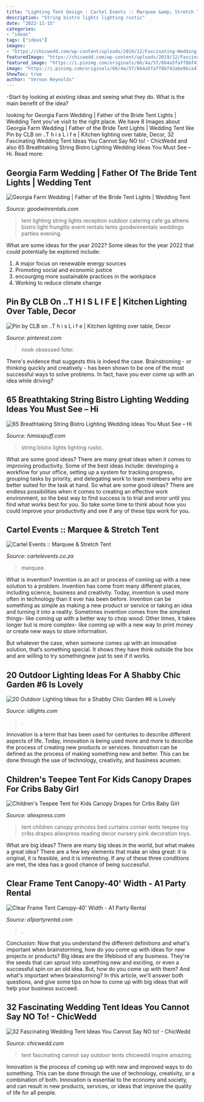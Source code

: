 ```yaml
---
title: "Lighting Tent Design : Cartel Events :: Marquee &amp; Stretch Tent"
description: "String bistro lights lighting rustic"
date: "2022-11-15"
categories:
- "ideas"
tags: ["ideas"]
images:
- "https://chicwedd.com/wp-content/uploads/2019/12/Fascinating-Wedding-Tent-Ideas-You-Cannot-Say-NO-to-1591378994804214339.jpg"
featuredImage: "https://chicwedd.com/wp-content/uploads/2019/12/Fascinating-Wedding-Tent-Ideas-You-Cannot-Say-NO-to-1591378994804214339.jpg"
featured_image: "https://i.pinimg.com/originals/66/4a/5f/664a5faff8bf43abe9bca47c0b5ca71e.jpg"
image: "https://i.pinimg.com/originals/66/4a/5f/664a5faff8bf43abe9bca47c0b5ca71e.jpg"
ShowToc: true
author: "Vernon Reynolds"
---
```



-Start by looking at existing ideas and seeing what they do. What is the main benefit of the idea? 

	

		
looking for Georgia Farm Wedding | Father of the Bride Tent Lights | Wedding Tent you've visit to the right place. We have 8 Images about Georgia Farm Wedding | Father of the Bride Tent Lights | Wedding Tent like Pin by CLB on ..T h i s L i f e | Kitchen lighting over table, Decor, 32 Fascinating Wedding Tent Ideas You Cannot Say NO to! - ChicWedd and also 65 Breathtaking String Bistro Lighting Wedding Ideas You Must See – Hi. Read more:
		
    
## Georgia Farm Wedding | Father Of The Bride Tent Lights | Wedding Tent

<img loading=lazy src="https://www.goodwinrentals.com/wp-content/uploads/2012/05/Athens-GA-Wedding-Tent3.jpg" onerror="this.onerror=null;this.src='https://tse4.mm.bing.net/th?id=OIP.p7cZw752p8Te9LsQdiVa0gHaE8&amp;pid=15.1';" alt="Georgia Farm Wedding | Father of the Bride Tent Lights | Wedding Tent">

_Source: goodwinrentals.com_

>tent lighting string lights reception outdoor catering cafe ga athens bistro light frungillo event rentals tents goodwinrentals weddings parties evening. 

	

What are some ideas for the year 2022?
Some ideas for the year 2022 that could potentially be explored include: 
1. A major focus on renewable energy sources 
2. Promoting social and economic justice 
3. encourging more sustainable practices in the workplace 
4. Working to reduce climate change 

    
## Pin By CLB On ..T H I S L I F E | Kitchen Lighting Over Table, Decor

<img loading=lazy src="https://i.pinimg.com/originals/66/4a/5f/664a5faff8bf43abe9bca47c0b5ca71e.jpg" onerror="this.onerror=null;this.src='https://tse2.mm.bing.net/th?id=OIP.CIca2Nhc15KmkmV5_SLQLAHaLH&amp;pid=15.1';" alt="Pin by CLB on ..T h i s L i f e | Kitchen lighting over table, Decor">

_Source: pinterest.com_

>nook obsessed foter. 

	

There's evidence that suggests this is indeed the case. Brainstroming - or thinking quickly and creatively - has been shown to be one of the most successful ways to solve problems. In fact, have you ever come up with an idea while driving?

    
## 65 Breathtaking String Bistro Lighting Wedding Ideas You Must See – Hi

<img loading=lazy src="http://www.himisspuff.com/wp-content/uploads/2016/10/Rustic-String-Bistro-Lights-Wedding-Decor-Ideas-57.jpg" onerror="this.onerror=null;this.src='https://tse2.mm.bing.net/th?id=OIP.b_pyKZlwAIn_Gy5sB0mT3AHaKS&amp;pid=15.1';" alt="65 Breathtaking String Bistro Lighting Wedding Ideas You Must See – Hi">

_Source: himisspuff.com_

>string bistro lights lighting rustic. 

	

What are some good ideas?
There are many great ideas when it comes to improving productivity. Some of the best ideas include: developing a workflow for your office, setting up a system for tracking progress, grouping tasks by priority, and delegating work to team members who are better suited for the task at hand. So what are some good ideas? There are endless possibilities when it comes to creating an effective work environment, so the best way to find success is to trial and error until you find what works best for you. So take some time to think about how you could improve your productivity and see if any of these tips work for you.

    
## Cartel Events :: Marquee &amp; Stretch Tent

<img loading=lazy src="https://cartelevents.co.za/assets/images/portfolio/marquee/mar-15.jpg" onerror="this.onerror=null;this.src='https://tse2.mm.bing.net/th?id=OIP.DUdox2K4PpO0c-bWcoAr5AHaE7&amp;pid=15.1';" alt="Cartel Events :: Marquee &amp; Stretch Tent">

_Source: cartelevents.co.za_

>marquee. 

	

What is invention?
Invention is an act or process of coming up with a new solution to a problem. Invention has come from many different places, including science, business and creativity. Today, invention is used more often in technology than it ever has been before. 
Invention can be something as simple as making a new product or service or taking an idea and turning it into a reality. Sometimes invention comes from the simplest things- like coming up with a better way to chop wood. Other times, it takes longer but is more complex- like coming up with a new way to print money or create new ways to store information. 

But whatever the case, when someone comes up with an innovative solution, that’s something special. It shows they have think outside the box and are willing to try somethingnew just to see if it works.

    
## 20 Outdoor Lighting Ideas For A Shabby Chic Garden #6 Is Lovely

<img loading=lazy src="https://www.idlights.com/wp-content/uploads/2016/05/Outdoor-Lighting-Ideas-for-a-Shabby-Chic-Garden-4.jpg" onerror="this.onerror=null;this.src='https://tse2.mm.bing.net/th?id=OIP.jP3BZHTbpELvaYufqe3xwAHaLF&amp;pid=15.1';" alt="20 Outdoor Lighting Ideas for a Shabby Chic Garden #6 is Lovely">

_Source: idlights.com_

>. 

	

Innovation is a term that has been used for centuries to describe different aspects of life. Today, innovation is being used more and more to describe the process of creating new products or services. Innovation can be defined as the process of making something new and better. This can be done through the use of technology, creativity, and business acumen.

    
## Children&#039;s Teepee Tent For Kids Canopy Drapes For Cribs Baby Girl

<img loading=lazy src="https://ae01.alicdn.com/kf/HTB1RIiUXZrI8KJjy0Fhq6zfnpXaF/Children-s-Teepee-Tent-for-Kids-Canopy-Drapes-for-Cribs-Baby-Girl-Princess-Canopy-Bed-Curtains.jpg" onerror="this.onerror=null;this.src='https://tse3.mm.bing.net/th?id=OIP.WsRube_bOylZHPwISb56rwHaHa&amp;pid=15.1';" alt="Children&#039;s Teepee Tent for Kids Canopy Drapes for Cribs Baby Girl">

_Source: aliexpress.com_

>tent children canopy princess bed curtains corner tents teepee toy cribs drapes aliexpress reading decor nursery pink decoration toys. 

	

What are big ideas?
There are many big ideas in the world, but what makes a great idea? There are a few key elements that make an idea great: it is original, it is feasible, and it is interesting. If any of these three conditions are met, the idea has a good chance of being successful.

    
## Clear Frame Tent Canopy-40&#039; Width - A1 Party Rental

<img loading=lazy src="https://a1partyrental.com/product/clear-frame-tent-canopy-40-width/Hummingbird-Nest-Ranch-X-Line-6-2-max-1000x1000.jpg" onerror="this.onerror=null;this.src='https://tse1.mm.bing.net/th?id=OIP.ILEXUdSdvf3FUXcFqE0u_wHaE8&amp;pid=15.1';" alt="Clear Frame Tent Canopy-40&#039; Width - A1 Party Rental">

_Source: a1partyrental.com_

>. 

	

Conclusion: Now that you understand the different definitions and what's important when brainstorming, how do you come up with ideas for new projects or products?
Big ideas are the lifeblood of any business. They're the seeds that can sprout into something new and exciting, or even a successful spin on an old idea. But, how do you come up with them? And what's important when brainstorming? In this article, we'll answer both questions, and give some tips on how to come up with big ideas that will help your business succeed.

    
## 32 Fascinating Wedding Tent Ideas You Cannot Say NO To! - ChicWedd

<img loading=lazy src="https://chicwedd.com/wp-content/uploads/2019/12/Fascinating-Wedding-Tent-Ideas-You-Cannot-Say-NO-to-1591378994804214339.jpg" onerror="this.onerror=null;this.src='https://tse3.mm.bing.net/th?id=OIP.ntTo-bW9kstTccavT0ITkwHaLH&amp;pid=15.1';" alt="32 Fascinating Wedding Tent Ideas You Cannot Say NO to! - ChicWedd">

_Source: chicwedd.com_

>tent fascinating cannot say outdoor tents chicwedd inspire amazing. 

	

Innovation is the process of coming up with new and improved ways to do something. This can be done through the use of technology, creativity, or a combination of both. Innovation is essential to the economy and society, and can result in new products, services, or ideas that improve the quality of life for all people.

